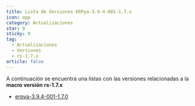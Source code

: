 ```yaml
---
title: Lista de Versiones ERPya-3.9.4-001-1.7.x
icon: app
category: Actualizaciones
star: 9
sticky: 9
tag:
  - Actualizaciones
  - Versiones
  - rs-1.7.x
article: false
---
```


A continuación se encuentra una listas con las versiones relacionadas a la **macro versión** **rs-1.7.x**

- [erpya-3.9.4-001-1.7.0](erpya-3.9.4-001-1.7.0.md)
